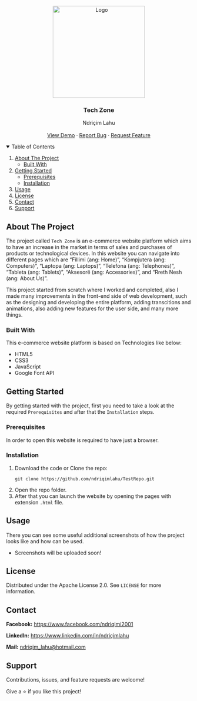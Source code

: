 <!-- PROJECT LOGO -->
<p align="center">
  <img src="https://github.com/ndriqimlahu/NdriqimLahuPortfolio/blob/main/assets/img/portfolio/TechZone.png" alt="Logo" width="250" height="250">
  <h3 align="center">Tech Zone</h3>
  <p align="center">
    Ndriçim Lahu
    <br>
    <br>
    <a href="https://ndriqimlahu.github.io/TechZone/">View Demo</a>
    ·
    <a href="https://github.com/ndriqimlahu/TechZone/issues">Report Bug</a>
    ·
    <a href="https://github.com/ndriqimlahu/TechZone/issues">Request Feature</a>
  </p>
</p>


<!-- TABLE OF CONTENTS -->
<details open="open">
  <summary>Table of Contents</summary>
  <ol>
    <li>
      <a href="#about-the-project">About The Project</a>
      <ul>
        <li><a href="#built-with">Built With</a></li>
      </ul>
    </li>
    <li>
      <a href="#getting-started">Getting Started</a>
      <ul>
        <li><a href="#prerequisites">Prerequisites</a></li>
        <li><a href="#installation">Installation</a></li>
      </ul>
    </li>
    <li><a href="#usage">Usage</a></li>
    <li><a href="#license">License</a></li>
    <li><a href="#contact">Contact</a></li>
    <li><a href="#support">Support</a></li>
  </ol>
</details>


<!-- ABOUT THE PROJECT -->
## About The Project

The project called `Tech Zone` is an e-commerce website platform which aims to have an increase in the market in terms of sales and purchases of products or technological devices. In this website you can navigate into different pages which are “Fillimi (ang: Home)”, “Kompjutera (ang: Computers)”, “Laptopa (ang: Laptops)”, “Telefona (ang: Telephones)”, “Tableta (ang: Tablets)”, “Aksesorë (ang: Accessories)”, and “Rreth Nesh (ang: About Us)”.

This project started from scratch where I worked and completed, also I made many improvements in the front-end side of web development, such as the designing and developing the entire platform, adding transcitions and animations, also adding new features for the user side, and many more things.


### Built With

This e-commerce website platform is based on Technologies like below:

* HTML5
* CSS3
* JavaScript
* Google Font API


<!-- GETTING STARTED -->
## Getting Started

By getting started with the project, first you need to take a look at the required `Prerequisites` and after that the `Installation` steps.


### Prerequisites

In order to open this website is required to have just a browser.


### Installation

1. Download the code or Clone the repo:
   ```terminal
   git clone https://github.com/ndriqimlahu/TestRepo.git
   ```
2. Open the repo folder.
3. After that you can launch the website by opening the pages with extension `.html` file.


<!-- USAGE -->
## Usage

There you can see some useful additional screenshots of how the project looks like and how can be used.

* Screenshots will be uploaded soon!


<!-- LICENSE -->
## License

Distributed under the Apache License 2.0. See `LICENSE` for more information.


<!-- CONTACT -->
## Contact

**Facebook:** https://www.facebook.com/ndriqimi2001

**LinkedIn:** https://www.linkedin.com/in/ndriçimlahu

**Mail:** ndriqim_lahu@hotmail.com


<!-- SUPPORT -->
## Support

Contributions, issues, and feature requests are welcome!

Give a ⭐️ if you like this project!
